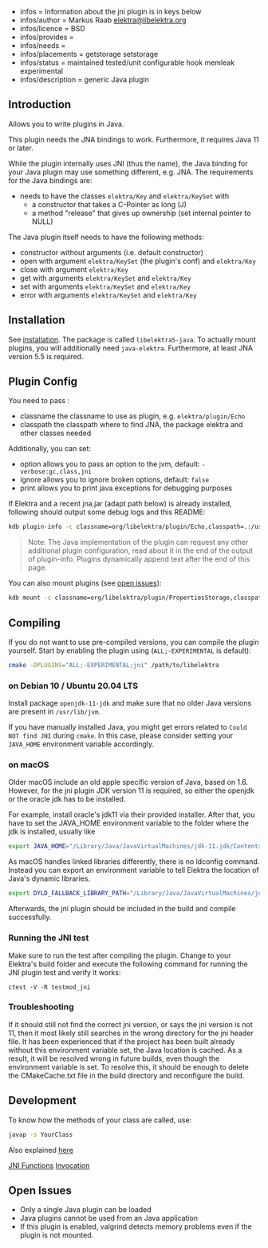 - infos = Information about the jni plugin is in keys below
- infos/author = Markus Raab <elektra@libelektra.org>
- infos/licence = BSD
- infos/provides =
- infos/needs =
- infos/placements = getstorage setstorage
- infos/status = maintained tested/unit configurable hook memleak experimental
- infos/description = generic Java plugin

## Introduction

Allows you to write plugins in Java.

This plugin needs the JNA bindings to work.
Furthermore, it requires Java 11 or later.

While the plugin internally uses JNI (thus the name), the Java
binding for your Java plugin may use something different, e.g. JNA.
The requirements for the Java bindings are:

- needs to have the classes `elektra/Key` and `elektra/KeySet` with
  - a constructor that takes a C-Pointer as long (J)
  - a method "release" that gives up ownership (set internal pointer to NULL)

The Java plugin itself needs to have the following methods:

- constructor without arguments (i.e. default constructor)
- open with argument `elektra/KeySet` (the plugin's conf) and `elektra/Key`
- close with argument `elektra/Key`
- get with arguments `elektra/KeySet` and `elektra/Key`
- set with arguments `elektra/KeySet` and `elektra/Key`
- error with arguments `elektra/KeySet` and `elektra/Key`

## Installation

See [installation](/doc/INSTALL.md).
The package is called `libelektra5-java`.
To actually mount plugins, you will additionally need `java-elektra`.
Furthermore, at least JNA version 5.5 is required.

## Plugin Config

You need to pass :

- classname the classname to use as plugin, e.g. `elektra/plugin/Echo`
- classpath the classpath where to find JNA, the package elektra and
  other classes needed

Additionally, you can set:

- option allows you to pass an option to the jvm, default: `-verbose:gc,class,jni`
- ignore allows you to ignore broken options, default: `false`
- print allows you to print java exceptions for debugging purposes

If Elektra and a recent jna.jar (adapt path below) is already installed, following should output some debug logs and this README:

```sh
kdb plugin-info -c classname=org/libelektra/plugin/Echo,classpath=.:/usr/share/java/jna.jar:/usr/share/java/libelektra.jar,print= jni
```

> Note: The Java implementation of the plugin can request any other additional
> plugin configuration, read about it in the end of the output of plugin-info.
> Plugins dynamically append text after the end of this page.

You can also mount plugins (see [open issues](https://issues.libelektra.org/3881)):

```sh
kdb mount -c classname=org/libelektra/plugin/PropertiesStorage,classpath=.:/usr/share/java/jna.jar:/usr/share/java/libelektra.jar,print= file.properties /jni jni classname=org/libelektra/plugin/PropertiesStorage,classpath=.:/usr/share/java/jna.jar:/usr/share/java/libelektra.jar,print=
```

## Compiling

If you do not want to use pre-compiled versions, you can compile the plugin yourself.
Start by enabling the plugin using (`ALL;-EXPERIMENTAL` is default):

```sh
cmake -DPLUGINS="ALL;-EXPERIMENTAL;jni" /path/to/libelektra
```

### on Debian 10 / Ubuntu 20.04 LTS

Install package `openjdk-11-jdk` and make sure that no older Java versions are present in `/usr/lib/jvm`.

If you have manually installed Java, you might get errors related to `Could NOT find JNI` during `cmake`.
In this case, please consider setting your `JAVA_HOME` environment variable accordingly.

### on macOS

Older macOS include an old apple specific version of Java, based on 1.6.
However, for the jni plugin JDK version 11 is required, so either the openjdk or the oracle jdk has to be installed.

For example, install oracle's jdk11 via their provided installer.
After that, you have to set the JAVA_HOME environment variable to the folder where the jdk is installed, usually like

```sh
export JAVA_HOME="/Library/Java/JavaVirtualMachines/jdk-11.jdk/Contents/Home/"
```

As macOS handles linked libraries differently, there is no ldconfig command.
Instead you can export an environment variable to tell Elektra the location of Java's dynamic libraries.

```sh
export DYLD_FALLBACK_LIBRARY_PATH="/Library/Java/JavaVirtualMachines/jdk-11.jdk/Contents/Home/jre/lib:/Library/Java/JavaVirtualMachines/jdk-11.jdk/Contents/Home/jre/lib/server/"
```

Afterwards, the jni plugin should be included in the build and compile successfully.

### Running the JNI test

Make sure to run the test after compiling the plugin.
Change to your Elektra's build folder and execute the following command for running the JNI plugin test and verify it works:

```
ctest -V -R testmod_jni
```

### Troubleshooting

If it should still not find the correct jni version, or says the jni version is not 11, then it most likely still searches in the wrong directory for the jni header file.
It has been experienced that if the project has been built already without this environment variable set, the Java location is cached.
As a result, it will be resolved wrong in future builds, even though the environment variable is set.
To resolve this, it should be enough to delete the CMakeCache.txt file in the build directory and reconfigure the build.

## Development

To know how the methods of your class are called, use:

```sh
javap -s YourClass
```

Also explained
[here](https://docs.oracle.com/javase/7/docs/technotes/guides/jni/spec/types.html#wp15773)

[JNI Functions](https://docs.oracle.com/javase/7/docs/technotes/guides/jni/spec/functions.html)
[Invocation](https://docs.oracle.com/javase/7/docs/technotes/guides/jni/spec/invocation.html)

## Open Issues

- Only a single Java plugin can be loaded
- Java plugins cannot be used from an Java application
- If this plugin is enabled, valgrind detects memory problems even if
  the plugin is not mounted.
